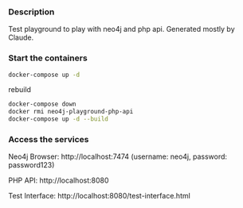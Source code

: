 ### Description
Test playground to play with neo4j and php api. Generated mostly by Claude.

### Start the containers

```bash
docker-compose up -d
```

rebuild
```bash
docker-compose down
docker rmi neo4j-playground-php-api
docker-compose up -d --build
```

### Access the services

Neo4j Browser: http://localhost:7474 (username: neo4j, password: password123)

PHP API: http://localhost:8080

Test Interface: http://localhost:8080/test-interface.html